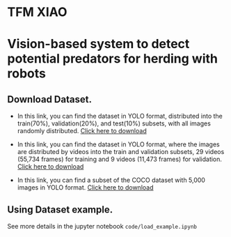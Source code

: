 # TFM XIAO
# Vision-based system to detect potential predators for herding with robots

## Download Dataset.
- In this link, you can find the dataset in YOLO format, distributed into the train(70%), validation(20%), and test(10%) subsets, with all images randomly distributed.
[Click here to download](https://drive.google.com/file/d/19gqz2wC1zbcZiWouXh6b0C1Kx2nAeydY/view?usp=drive_link)

- In this link, you can find the dataset in YOLO format, where the images are distributed by videos into the train and validation subsets, 29 videos (55,734 frames) for training and 9 videos (11,473 frames) for validation.
[Click here to download](https://drive.google.com/file/d/1unXOXCSmfZDvw-LO2GPEAb18-kaXzPMZ/view?usp=drive_link)

- In this link, you can find a subset of the COCO dataset with 5,000 images in YOLO format.
[Click here to download](https://drive.google.com/file/d/1lY_HDUWOHlGbBWagYUOHZbBxUKJK3s1R/view?usp=drive_link)

## Using Dataset example.
See more details in the jupyter notebook ``code/load_example.ipynb``
